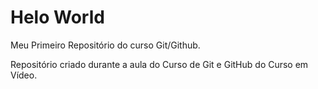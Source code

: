 # Helo World

Meu Primeiro Repositório do curso Git/Github.

Repositório criado durante a aula do Curso de Git e GitHub do Curso em Vídeo.
